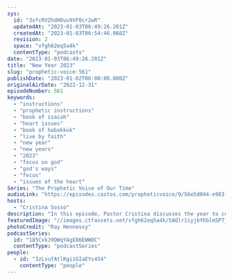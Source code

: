 ```yaml
---
sys:
  id: "3xfcRVZhdH0uu9VF0cr2wR"
  updatedAt: "2023-01-03T06:49:26.201Z"
  createdAt: "2023-01-03T06:54:46.068Z"
  revision: 2
  space: "vfgh62eq5a4k"
  contentType: "podcasts"
date: "2023-01-03T06:49:26.201Z"
title: "New Year 2023"
slug: "prophetic-voice-561"
publishDate: "2023-01-02T06:00:00.000Z"
originalAirDate: "2022-12-31"
episodeNumber: 561
keywords:
  - "instructions"
  - "prophetic instructions"
  - "book of isaiah"
  - "heart issues"
  - "book of habakkuk"
  - "live by faith"
  - "new year"
  - "new years"
  - "2023"
  - "focus on god"
  - "god's ways"
  - "focus"
  - "issues of the heart"
Series: "The Prophetic Voice of Our Time"
audioLink: "https://episodes.castos.com/propheticvoice/9/56e5d044-e983-4fd6-85d7-36b38bda4cbb/12-31-01-22-The-Prophetic-Voice-of-Our-Time-mixdown-.mp3"
hosts:
  - "Cristina Sosso"
description: "In this episode, Pastor Cristina discusses the year to come and what to expect. This year will start off with a bang, and will be a year of harvest, turnaround and manifestations for the world as well as the body of Christ. As for us, we must remember that, as far as God is concerned, it's always a matter of the issues of the heart. We must make sure that our hearts are right, and we must continue to focus on His purpose and ways of doing things. God is waiting on us to follow His ways. No one will be able to stop the move of God that is coming upon the face of the earth, so let us be encouraged!"
featuredImage: "//images.ctfassets.net/vfgh62eq5a4k/5AQlr1iyjbYhblmSPTjj6o/41490141aab433e09d50cc480473689b/ray-hennessy-gdTxVSAE5sk-unsplash__1_.jpg"
photoCredit: "Ray Hennessy"
podcastSeries:
  id: "185CxkJ9QWqYAgE86EWWOC"
  contentType: "podcastSeries"
people:
  - id: "3zLvufAtlKgiiGIaEYs4S4"
    contentType: "people"
---
```

